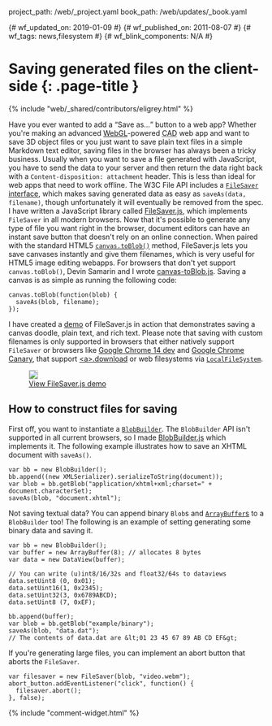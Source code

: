 project_path: /web/_project.yaml
book_path: /web/updates/_book.yaml

{# wf_updated_on: 2019-01-09 #}
{# wf_published_on: 2011-08-07 #}
{# wf_tags: news,filesystem #}
{# wf_blink_components: N/A #}

# Saving generated files on the client-side {: .page-title }

{% include "web/_shared/contributors/eligrey.html" %}


<p>Have you ever wanted to add a <q>Save as&hellip;</q> button to a web app? Whether you're making an advanced <a href="https://developer.mozilla.org/en-US/docs/Web/API/WebGL_API">WebGL</a>-powered <abbr title="computer-aided design">CAD</abbr> web app and want to save 3D object files or you just want to save plain text files in a simple Markdown text editor, saving files in the browser has always been a tricky business. Usually when you want to save a file generated with JavaScript, you have to send the data to your server and then return the data right back with a <code>Content-disposition: attachment</code> header. This is less than ideal for web apps that need to work offline. The W3C File API includes a <a href="https://www.w3.org/TR/file-writer-api/#the-filesaver-interface"><code>FileSaver</code> interface</a>, which makes saving generated data as easy as <code>saveAs(data, filename)</code>, though unfortunately it will eventually be removed from the spec. I have written a JavaScript library called <a href="https://github.com/eligrey/FileSaver.js">FileSaver.js</a>, which implements <code>FileSaver</code> in all modern browsers. Now that it's possible to generate any type of file you want right in the browser, document editors can have an instant save button that doesn't rely on an online connection. When paired with the standard HTML5 <a href="https://dev.w3.org/html5/pf-summary/the-canvas-element.html"><code>canvas.toBlob()</code></a> method, FileSaver.js lets you save canvases instantly and give them filenames, which is very useful for HTML5 image editing webapps. For browsers that don't yet support <code>canvas.toBlob()</code>, Devin Samarin and I wrote <a href="https://github.com/eligrey/canvas-toBlob.js">canvas-toBlob.js</a>. Saving a canvas is as simple as running the following code:</p>


    canvas.toBlob(function(blob) {
      saveAs(blob, filename);
    });


<p>I have created a <a href="http://oftn.org/projects/FileSaver.js/demo/">demo</a> of FileSaver.js in action that demonstrates saving a canvas doodle, plain text, and rich text. Please note that saving with custom filenames is only supported in browsers that either natively support <code>FileSaver</code> or browsers like <a href="http://www.chromium.org/getting-involved/dev-channel">Google Chrome 14 dev</a> and <a href="https://www.google.com/intl/en/chrome/canary/">Google Chrome Canary</a>, that support <a href="https://html.spec.whatwg.org/dev/links.html#downloading-resources">&lt;a&gt;.download</a> or web filesystems via <a href="https://www.w3.org/TR/file-system-api/#using-localfilesystem"><code>LocalFileSystem</code></a>.</p>

<figure><a href="https://eligrey.com/demos/FileSaver.js/"><img style="border:1px solid #ccc;max-width: 100%;" src="/web/updates/images/2011/08/saving-generated-files/filesaverss.png">
<figcaption>View FileSaver.js demo</figcaption></a></figure>

## How to construct files for saving

<p>First off, you want to instantiate a <a href="https://developer.mozilla.org/en-US/docs/Web/API/BlobBuilder"><code>BlobBuilder</code></a>. The <code>BlobBuilder</code> API isn't supported in all current browsers, so I made <a href="https://github.com/eligrey/BlobBuilder.js">BlobBuilder.js</a> which implements it. The following example illustrates how to save an XHTML document with <code>saveAs()</code>.</p>


    var bb = new BlobBuilder();
    bb.append((new XMLSerializer).serializeToString(document));
    var blob = bb.getBlob("application/xhtml+xml;charset=" + document.characterSet);
    saveAs(blob, "document.xhtml");


<p>Not saving textual data? You can append binary <code>Blob</code>s and <a href="https://developer.mozilla.org/en-US/docs/Web/JavaScript/Typed_arrays"><code>ArrayBuffer</code>s</a> to a <code>BlobBuilder</code> too! The following is an example of setting generating some binary data and saving it.</p>


    var bb = new BlobBuilder();
    var buffer = new ArrayBuffer(8); // allocates 8 bytes
    var data = new DataView(buffer);

    // You can write (u)int8/16/32s and float32/64s to dataviews
    data.setUint8 (0, 0x01);
    data.setUint16(1, 0x2345);
    data.setUint32(3, 0x6789ABCD);
    data.setUint8 (7, 0xEF);

    bb.append(buffer);
    var blob = bb.getBlob("example/binary");
    saveAs(blob, "data.dat");
    // The contents of data.dat are &lt;01 23 45 67 89 AB CD EF&gt;


<p>If you're generating large files, you can implement an abort button that aborts the <code>FileSaver</code>.</p>


    var filesaver = new FileSaver(blob, "video.webm");
    abort_button.addEventListener("click", function() {
      filesaver.abort();
    }, false);



{% include "comment-widget.html" %}
